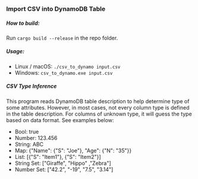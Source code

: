 ### Import CSV into DynamoDB Table

##### How to build:
Run `cargo build --release` in the repo folder. 

##### Usage:
- Linux / macOS: `./csv_to_dynamo input.csv`
- Windows: `csv_to_dynamo.exe input.csv`

##### CSV Type Inference
This program reads DynamoDB table description to help determine type of some attributes.
However, in most cases, not every column type is defined in the table description. For
columns of unknown type, it will guess the type based on data format. See examples below:
* Bool: true
* Number: 123.456
* String: ABC
* Map: {"Name": {"S": "Joe"}, "Age": {"N": "35"}}
* List: [{"S": "Item1"}, {"S": "Item2"}]
* String Set: ["Giraffe", "Hippo" ,"Zebra"]
* Number Set: ["42.2", "-19", "7.5", "3.14"]

